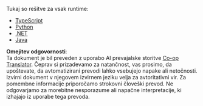 <!--
CO_OP_TRANSLATOR_METADATA:
{
  "original_hash": "f58f01197da8a381d70c98317b7e1f1d",
  "translation_date": "2025-06-11T16:33:41+00:00",
  "source_file": "03-GettingStarted/03-llm-client/solution/README.md",
  "language_code": "sl"
}
-->
Tukaj so rešitve za vsak runtime:

- [TypeScript](./typescript/README.md)
- [Python](./python/README.md)
- [.NET](./dotnet/README.md)
- [Java](./java/README.md)

**Omejitev odgovornosti**:  
Ta dokument je bil preveden z uporabo AI prevajalske storitve [Co-op Translator](https://github.com/Azure/co-op-translator). Čeprav si prizadevamo za natančnost, vas prosimo, da upoštevate, da avtomatizirani prevodi lahko vsebujejo napake ali netočnosti. Izvirni dokument v njegovem izvirnem jeziku velja za avtoritativni vir. Za pomembne informacije priporočamo strokovni človeški prevod. Ne odgovarjamo za morebitne nesporazume ali napačne interpretacije, ki izhajajo iz uporabe tega prevoda.
